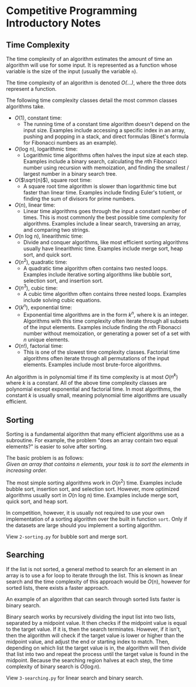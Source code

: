 # Competitive Programming Introductory Notes

## Time Complexity

The time complexity of an algorithm estimates the amount of time an algorithm will use for some input. It is represented as a function whose variable is the size of the input (usually the variable ```n```). 

The time complexity of an algorithm is denoted *O(...)*, where the three dots represent a function. 

The following time complexity classes detail the most common classes algorithms take.

- *O*(1), constant time:
  - The running time of a constant time algorithm doesn't depend on the input size. Examples include accessing a specific index in an array, pushing and popping in a stack, and direct formulas (Binet's formula for Fibonacci numbers as an example). 
- *O*(log n), logarithmic time:
  - Logarithmic time algorithms often halves the input size at each step. Examples include a binary search, calculating the *n*th Fibonacci number using recursion with memoization, and finding the smallest / largest number in a binary search tree. 
- *O*($\sqrt{n}$), square root time:
  - A square root time algorithm is slower than logarithmic time but faster than linear time. Examples include finding Euler's totient, or finding the sum of divisors for prime numbers.
- *O*($n$), linear time:
  - Linear time algorithms goes through the input a constant number of times. This is most commonly the best possible time complexity for algorithms. Examples include a linear search, traversing an array, and comparing two strings. 
- *O*(n log n), linearithmic time:
  - Divide and conquer algorithms, like most efficient sorting algorithms usually have linearithmic time. Examples include merge sort, heap sort, and quick sort.
- *O*($n^{2}$), quadratic time:
  - A quadratic time algorithm often contains two nested loops. Examples include iterative sorting algorithms like bubble sort, selection sort, and insertion sort.
- *O*($n^{3}$), cubic time:
  - A cubic time algorithm often contains three nested loops. Examples include solving cubic equations. 
- *O*($k^{n}$), exponential time:
  - Exponential time algorithms are in the form $k^{n}$, where k is an integer. Algorithms with this time complexity often iterate through all subsets of the input elements. Examples include finding the *n*th Fibonacci number without memoization, or generating a power set of a set with *n* unique elements. 
- *O*($n!$), factorial time:
  - This is one of the slowest time complexity classes. Factorial time algorithms often iterate through all permutations of the input elements. Examples include most brute-force algorithms. 

An algorithm is in polynomial time if its time complexity is at most *O*($n^{k}$) where $k$ is a constant. All of the above time complexity classes are polynomial except exponential and factorial time. In most algorithms, the constant $k$ is usually small, meaning polynomial time algorithms are usually efficient. 

## Sorting

Sorting is a fundamental algorithm that many efficient algorithms use as a subroutine. For example, the problem "does an array contain two equal elements?" is easier to solve after sorting. 

The basic problem is as follows:\
*Given an array that contains n elements, your task is to sort the elements in increasing order.*

The most simple sorting algorithms work in *O*($n^{2}$) time. Examples include bubble sort, insertion sort, and selection sort. However, more optimized algorithms usually sort in *O*(n log n) time. Examples include merge sort, quick sort, and heap sort. 

In competition, however, it is usually not required to use your own implementation of a sorting algorithm over the built in function ```sort```. Only if the datasets are large should you implement a sorting algorithm. 

View ```2-sorting.py``` for bubble sort and merge sort. 

## Searching

If the list is not sorted, a general method to search for an element in an array is to use a for loop to iterate through the list. This is known as linear search and the time complexity of this approach would be *O*(n), however for sorted lists, there exists a faster approach.

An example of an algorithm that can search through sorted lists faster is binary search.

Binary search works by recursively dividing the input list into two lists, separated by a midpoint value. It then checks if the midpoint value is equal to the target value. If it is, then the search terminates. However, if it isn't, then the algorithm will check if the target value is lower or higher than the midpoint value, and adjust the end or starting index to match. Then, depending on which list the target value is in, the algorithm will then divide that list into two and repeat the process until the target value is found in the midpoint. Because the searching region halves at each step, the time complexity of binary search is *O*($\log n$).

View ```3-searching.py``` for linear search and binary search. 
